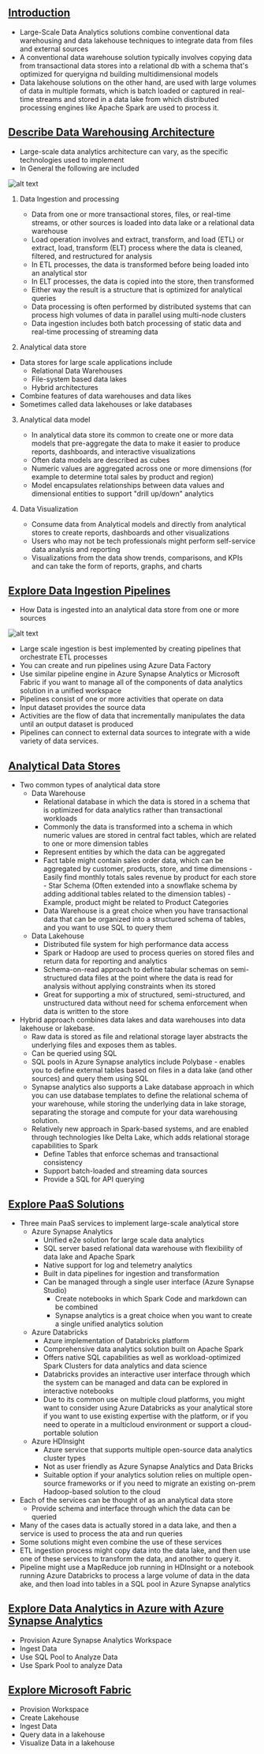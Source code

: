 ## [Introduction](https://learn.microsoft.com/en-us/training/modules/examine-components-of-modern-data-warehouse/1-introduction)
- Large-Scale Data Analytics solutions combine conventional data warehousing and data lakehouse techniques to integrate data from files and external sources
- A conventional data warehouse solution typically involves copying data from transactional data stores into a relational db with a schema that's optimized for queryigna nd building multidimensional models
- Data lakehouse solutions on the other hand, are used with large volumes of data in multiple formats, which is batch loaded or captured in real-time streams and stored in a data lake from which distributed processing engines like Apache Spark are used to process it.

## [Describe Data Warehousing Architecture](https://learn.microsoft.com/en-us/training/modules/examine-components-of-modern-data-warehouse/2-describe-warehousing)
- Large-scale data analytics architecture can vary, as the specific technologies used to implement
- In General the following are included

![alt text](image-21.png)


1. Data Ingestion and processing
    - Data from one or more transactional stores, files, or real-time streams, or other sources is loaded into data lake or a relational data warehouse
    - Load operation involves and extract, transform, and load (ETL) or extract, load, transform (ELT) process where the data is cleaned, filtered, and restructured for analysis
    - In ETL processes, the data is transformed before being loaded into an analytical stor
    - In ELT processes, the data is copied into the store, then transformed
    - Either way the result is a structure that is optimized for analytical queries
    - Data processing is often performed by distributed systems that can process high volumes of data in parallel using multi-node clusters
    - Data ingestion includes both batch processing of static data and real-time processing of streaming data

2. Analytical data store
- Data stores for large scale applications include 
    - Relational Data Warehouses
    - File-system based data lakes
    - Hybrid architectures
- Combine features of data warehouses and data likes
- Sometimes called data lakehouses or lake databases


3. Analytical data model
    - In analytical data store its common to create one or more data models that pre-aggregate the data to make it easier to produce reports, dashboards, and interactive visualizations
    - Often data models are described as cubes
    - Numeric values are aggregated across one or more dimensions (for example to determine total sales by product and region)
    - Model encapsulates relationships between data values and dimensional entities to support "drill up/down" analytics

4. Data Visualization
    - Consume data from Analytical models and directly from analytical stores to create reports, dashboards and other visualizations
    - Users who may not be tech professionals might perform self-service data analysis and reporting
    - Visualizations from the data show trends, comparisons, and KPIs and can take the form of reports, graphs, and charts

## [Explore Data Ingestion Pipelines](https://learn.microsoft.com/en-us/training/modules/examine-components-of-modern-data-warehouse/3-data-ingestion-pipelines)
- How Data is ingested into an analytical data store from one or more sources

![alt text](image-22.png)

- Large scale ingestion is best implemented by creating pipelines that orchestrate ETL processes
- You can create and run pipelines using Azure Data Factory
- Use similar pipeline engine in Azure Synapse Analytics or Microsoft Fabric if you want to manage all of the components of data analytics solution in a unified workspace
- Pipelines consist of one or more activities that operate on data
- Input dataset provides the source data 
- Activities are the flow of data that incrementally manipulates the data until an output dataset is produced
- Pipelines can connect to external data sources to integrate with a wide variety of data services.

## [Analytical Data Stores](https://learn.microsoft.com/en-us/training/modules/examine-components-of-modern-data-warehouse/4-analytical-data-stores)

- Two common types of analytical data store
    - Data Warehouse
        - Relational database in which the data is stored in a schema that is optimized for data analytics rather than transactional workloads
        - Commonly the data is transformed into a schema in which numeric values are stored in central fact tables, which are related to one or more dimension tables
        - Represent entities by which the data can be aggregated
        - Fact table might contain sales order data, which can be aggregated by customer, products, store, and time dimensions
                - Easily find monthly totals sales revenue by product for each store
                - Star Schema (Often extended into a snowflake schema by adding additional tables related to the dimension tables)
                    - Example, product might be related to Product Categories
        - Data Warehouse is a great choice when you have transactional data that can be organized into a structured schema of tables, and you want to use SQL to query them
    - Data Lakehouse
        - Distributed file system for high performance data access
        - Spark or Hadoop are used to process queries on stored files and return data for reporting and analytics
        - Schema-on-read approach to define tabular schemas on semi-structured data files at the point where the data is read for analysis without applying constraints when its stored
        - Great for supporting a mix of structured, semi-structured, and unstructured data without need for schema enforcement when data is written to the store
- Hybrid approach combines data lakes and data warehouses into data lakehouse or lakebase. 
    - Raw data is stored as file and relational storage layer abstracts the underlying files and exposes them as tables.
    - Can be queried using SQL
    - SQL pools in Azure Synapse analytics include Polybase - enables you to define external tables based on files in a data lake (and other sources) and query them using SQL
    - Synapse analytics also supports a Lake database approach in which you can use database templates to define the relational schema of your warehouse, while storing the underlying data in lake storage, separating the storage and compute for your data warehousing solution.
    - Relatively new approach in Spark-based systems, and are enabled through technologies like Delta Lake, which adds relational storage capabilities to Spark
        - Define Tables that enforce schemas and transactional consistency
        - Support batch-loaded and streaming data sources
        - Provide a SQL for API querying


## [Explore PaaS Solutions](https://learn.microsoft.com/en-us/training/modules/examine-components-of-modern-data-warehouse/4b-platform-services)
- Three main PaaS services to implement large-scale analytical store
    - Azure Synapse Analytics
        - Unified e2e solution for large scale data analytics
        - SQL server based relational data warehouse with flexibility of data lake and Apache Spark
        - Native support for log and telemetry analytics
        - Built in data pipelines for ingestion and transformation
        - Can be managed through a single user interface (Azure Synapse Studio)
            - Create notebooks in which Spark Code and markdown can be combined
            - Synapse analytics is a great choice when you want to create a single unified analytics solution
    - Azure Databricks
        - Azure implementation of Databricks platform
        - Comprehensive data analytics solution built on Apache Spark
        - Offers native SQL capabilities as well as workload-optimized Spark Clusters for data analytics and data science
        - Databricks provides an interactive user interface through which the system can be managed and data can be explored in interactive notebooks
        - Due to its common use on multiple cloud platforms, you might want to consider using Azure Databricks as your analytical store if you want to use existing expertise with the platform, or if you need to operate in a multicloud environment or support a cloud-portable solution
    - Azure HDInsight
        - Azure service that supports multiple open-source data analytics cluster types
        - Not as user friendly as Azure Synapse Analytics and Data Bricks
        - Suitable option if  your analytics solution relies on multiple open-source frameworks or if you need to migrate an existing on-prem Hadoop-based solution to the cloud
- Each of the services can be thought of as an analytical data store
    - Provide schema and interface through which the data can be queried
- Many of the cases data is actually stored in a data lake, and then a service is used to process the ata and run queries
- Some solutions might even combine the use of these services
- ETL ingestion process might copy data into the data lake, and then use one of these services to transform the data, and another to query it.
- Pipeline might use a MapReduce job running in HDInsight or a notebook running Azure Databricks to process a large volume of data in the data ake, and then load into tables in a SQL pool in Azure Synapse analytics

## [Explore Data Analytics in Azure with Azure Synapse Analytics](https://microsoftlearning.github.io/DP-900T00A-Azure-Data-Fundamentals/Instructions/Labs/dp900-04-synapse-lab.html)
- Provision Azure Synapse Analytics Workspace
- Ingest Data
- Use SQL Pool to Analyze Data
- Use Spark Pool to analyze Data


## [Explore Microsoft Fabric](https://learn.microsoft.com/en-us/training/modules/examine-components-of-modern-data-warehouse/5b-fabric)
- Provision Workspace
- Create Lakehouse
- Ingest Data
- Query data in a lakehouse
- Visualize Data in a lakehouse